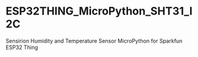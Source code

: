 # ESP32THING_MicroPython_SHT31_I2C
Sensirion Humidity and Temperature Sensor MicroPython for Sparkfun ESP32 Thing
